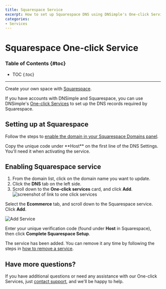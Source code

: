 ```yaml
---
title: Squarespace Service
excerpt: How to set up Squarespace DNS using DNSimple's One-click Service.
categories:
- Services
---
```


# Squarespace One-click Service

### Table of Contents {#toc}

* TOC
{:toc}

---

Create your own space with [Squarespace](http://www.squarespace.com).

If you have accounts with DNSimple and Squarespace, you can use DNSimple's [One-click Services](/categories/services/) to set up the DNS records required by Squarespace.

## Setting up at Squarespace

Follow the steps to [enable the domain in your Squarespace Domains panel](https://support.squarespace.com/hc/en-us/articles/205812378).

<info>
Copy the unique code under **Host** on the first line of the DNS Settings. You'll need it when activating the service.
</info>

## Enabling Squarespace service

1. From the domain list, click on the domain name you want to update.
1. Click the **DNS** tab on the left side.
1. Scroll down to the **One-click services** card, and click **Add**.
![screenshot of link to one click services](/files/one-click-services.png)

Select the **Ecommerce** tab, and scroll down to the Squarespace service. Click **Add**.

![Add Service](/files/services-squarespace.png)

Enter your unique verification code (found under **Host** in Squarespace), then click **Complete Squarespace Setup**.

The service has been added. You can remove it any time by following the steps in [how to remove a service](/articles/services/#removing-services).

## Have more questions?

If you have additional questions or need any assistance with our One-click Services, just [contact support](https://dnsimple.com/feedback), and we'll be happy to help.
